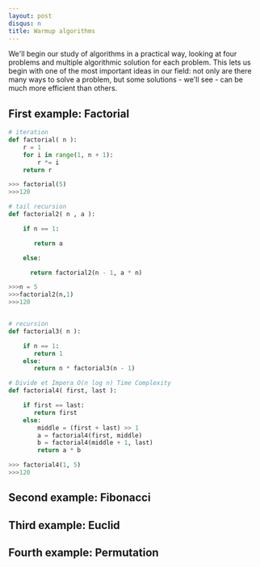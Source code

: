 ```yaml
---
layout: post
disqus: n
title: Warmup algorithms
---
```


We'll begin our study of algorithms in a practical way, looking at four problems and multiple algorithmic solution for each problem. This lets us begin with one of the most important ideas in our field: not only are there many ways to solve a problem, but some solutions - we'll see - can be much more efficient than others.

## First example: Factorial

```python
# iteration
def factorial( n ):
    r = 1
    for i in range(1, n + 1):
        r *= i
    return r

>>> factorial(5)
>>>120    

# tail recursion
def factorial2( n , a ):

    if n == 1:

       return a

    else:

      return factorial2(n - 1, a * n)     

>>>n = 5
>>>factorial2(n,1)
>>>120
```

```python

# recursion
def factorial3( n ):

    if n == 1:
       return 1
    else:
       return n * factorial3(n - 1)

# Divide et Impera O(n log n) Time Complexity          
def factorial4( first, last ):

    if first == last:
       return first
    else:
        middle = (first + last) >> 1   
        a = factorial4(first, middle)
        b = factorial4(middle + 1, last)
        return a * b

>>> factorial4(1, 5)
>>>120    
```

## Second example: Fibonacci

## Third example: Euclid

## Fourth example: Permutation
